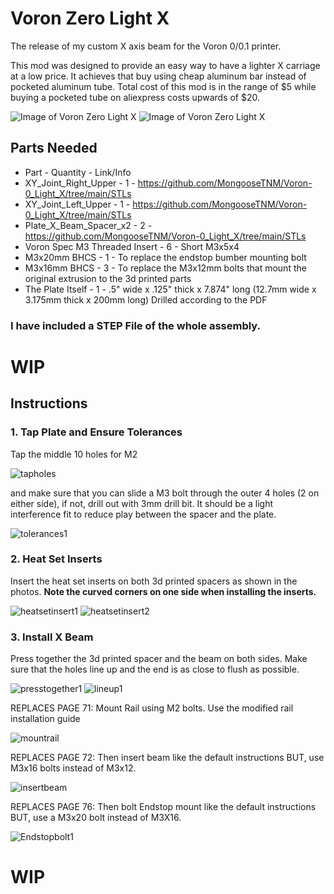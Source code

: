 # Voron Zero Light X

The release of my custom X axis beam for the Voron 0/0.1 printer.

This mod was designed to provide an easy way to have a lighter X carriage at a low price. It achieves that buy using cheap aluminum bar instead of pocketed aluminum tube. Total cost of this mod is in the range of $5 while buying a pocketed tube on aliexpress costs upwards of $20.

![Image of Voron Zero Light X](https://cdn.discordapp.com/attachments/635687829254701107/1047738704229306418/image.png)
![Image of Voron Zero Light X](https://cdn.discordapp.com/attachments/604735153092165642/1047746389897129994/image.png)


## Parts Needed
- Part - Quantity - Link/Info
- XY_Joint_Right_Upper - 1 - https://github.com/MongooseTNM/Voron-0_Light_X/tree/main/STLs
- XY_Joint_Left_Upper - 1 - https://github.com/MongooseTNM/Voron-0_Light_X/tree/main/STLs
- Plate_X_Beam_Spacer_x2 - 2 - https://github.com/MongooseTNM/Voron-0_Light_X/tree/main/STLs
- Voron Spec M3 Threaded Insert - 6 - Short M3x5x4
- M3x20mm BHCS - 1 - To replace the endstop bumber mounting bolt
- M3x16mm BHCS - 3 - To replace the M3x12mm bolts that mount the original extrusion to the 3d printed parts
- The Plate Itself - 1 - .5" wide x .125" thick x 7.874" long (12.7mm wide x 3.175mm thick x 200mm long) Drilled according to the PDF

### I have included a STEP File of the whole assembly.

# WIP

## Instructions

### 1. Tap Plate and Ensure Tolerances

Tap the middle 10 holes for M2

![tapholes](https://cdn.discordapp.com/attachments/604735153092165642/1047755970836713492/image.png)

and make sure that you can slide a M3 bolt through the outer 4 holes (2 on either side), if not, drill out with 3mm drill bit. It should be a light interference fit to reduce play between the spacer and the plate.

![tolerances1](https://cdn.discordapp.com/attachments/604735153092165642/1047756844728332378/image.png)

### 2. Heat Set Inserts

Insert the heat set inserts on both 3d printed spacers as shown in the photos. **Note the curved corners on one side when installing the inserts.**

![heatsetinsert1](https://cdn.discordapp.com/attachments/604735153092165642/1047754401936330813/image.png)
![heatsetinsert2](https://cdn.discordapp.com/attachments/604735153092165642/1047754402250891264/image.png)

### 3. Install X Beam

Press together the 3d printed spacer and the beam on both sides. Make sure that the holes line up and the end is as close to flush as possible.

![presstogether1](https://cdn.discordapp.com/attachments/604735153092165642/1048020484190646382/image.png)
![lineup1](https://cdn.discordapp.com/attachments/604735153092165642/1048020099774300170/image.png)

REPLACES PAGE 71: Mount Rail using M2 bolts. Use the modified rail installation guide

![mountrail](https://cdn.discordapp.com/attachments/604735153092165642/1048026218194280550/Screenshot_2022-12-01_155843.png)

REPLACES PAGE 72: Then insert beam like the default instructions BUT, use M3x16 bolts instead of M3x12.

![insertbeam](https://cdn.discordapp.com/attachments/604735153092165642/1048022292011159622/image_1.png)

REPLACES PAGE 76: Then bolt Endstop mount like the default instructions BUT, use a M3x20 bolt instead of M3X16.

![Endstopbolt1](https://cdn.discordapp.com/attachments/604735153092165642/1048024315968360508/image_2.png)



# WIP
